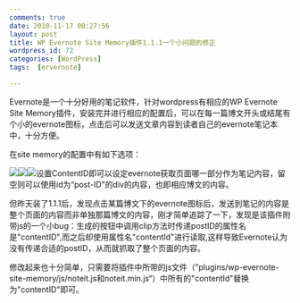 ```yaml
---
comments: true
date: 2010-11-17 00:27:56
layout: post
title: WP Evernote Site Memory插件1.1.1一个小问题的修正
wordpress_id: 72
categories: [WordPress]
tags:  [ervernote]

---
```


Evernote是一个十分好用的笔记软件，针对wordpress有相应的WP Evernote Site Memory插件，安装完并进行相应的配置后，可以在每一篇博文开头或结尾有个小的evernote图标，点击后可以发送文章内容到读者自己的evernote笔记本中，十分方便。

在site memory的配置中有如下选项：

![](file:///C:/Users/ADMINI%7E1/AppData/Local/Temp/moz-screenshot.png)![](file:///C:/Users/ADMINI%7E1/AppData/Local/Temp/moz-screenshot-1.png)![设置ContentID](http://leivli.duapp.com/wp-content/uploads/2010/11/11.png)即可以设定evernote获取页面哪一部分作为笔记内容，留空则可以使用id为“post-ID"的div的内容，也即相应博文的内容。

但昨天装了1.1.1后，发现点击某篇博文下的evernote图标后，发送到笔记的内容是整个页面的内容而非单独那篇博文的内容，刚才简单追踪了一下，发现是该插件附带js的一个小bug：生成的按钮中调用clip方法时传递postID的属性名是"contentID",而之后却使用属性名"contentId"进行读取,这样导致Evernote认为没有传递合适的postID，从而就抓取了整个页面的内容。

修改起来也十分简单，只需要将插件中所带的js文件（”plugins/wp-evernote-site-memory/js/noteit.js和noteit.min.js“）中所有的"contentId"替换为"contentID"即可。
